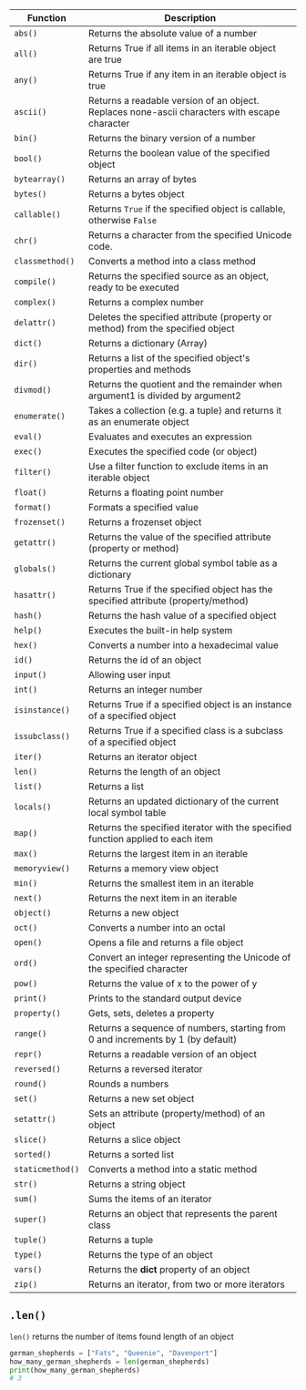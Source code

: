 | Function |	Description |
| -------- | ------------ |
`abs()`|	Returns the absolute value of a number
`all()`	| Returns True if all items in an iterable object are true
`any()` | Returns True if any item in an iterable object is true
`ascii()`	| Returns a readable version of an object. Replaces none-ascii characters with escape character
`bin()` | Returns the binary version of a number
`bool()` | Returns the boolean value of the specified object
`bytearray()` | Returns an array of bytes
`bytes()` | Returns a bytes object
`callable()` | Returns `True` if the specified object is callable, otherwise `False`
`chr()` | Returns a character from the specified Unicode code.
`classmethod()` | Converts a method into a class method
`compile()` | Returns the specified source as an object, ready to be executed
`complex()` | Returns a complex number
`delattr()` | Deletes the specified attribute (property or method) from the specified object
`dict()` | Returns a dictionary (Array)
`dir()` | Returns a list of the specified object's properties and methods
`divmod()` | Returns the quotient and the remainder when argument1 is divided by argument2
`enumerate()` | Takes a collection (e.g. a tuple) and returns it as an enumerate object
`eval()` | Evaluates and executes an expression
`exec()` | Executes the specified code (or object)
`filter()` | Use a filter function to exclude items in an iterable object
`float()` | Returns a floating point number
`format()` | Formats a specified value
`frozenset()` | Returns a frozenset object
`getattr()` | Returns the value of the specified attribute (property or method)
`globals()` | Returns the current global symbol table as a dictionary
`hasattr()` | Returns True if the specified object has the specified attribute (property/method)
`hash()` | Returns the hash value of a specified object
`help()` | Executes the built-in help system
`hex()` | Converts a number into a hexadecimal value
`id()` | Returns the id of an object
`input()` | Allowing user input
`int()` | Returns an integer number
`isinstance()` | Returns True if a specified object is an instance of a specified object
`issubclass()` | Returns True if a specified class is a subclass of a specified object
`iter()` | Returns an iterator object
`len()` |	Returns the length of an object
`list()` | Returns a list
`locals()` | Returns an updated dictionary of the current local symbol table
`map()` | Returns the specified iterator with the specified function applied to each item
`max()` | Returns the largest item in an iterable
`memoryview()` | Returns a memory view object
`min()`	| Returns the smallest item in an iterable
`next()`	| Returns the next item in an iterable
`object()`	| Returns a new object
`oct()` |	Converts a number into an octal
`open()` | Opens a file and returns a file object
`ord()` | Convert an integer representing the Unicode of the specified character
`pow()` | Returns the value of x to the power of y
`print()` | Prints to the standard output device
`property()` | Gets, sets, deletes a property
`range()` | Returns a sequence of numbers, starting from 0 and increments by 1 (by default)
`repr()` | Returns a readable version of an object
`reversed()` | Returns a reversed iterator
`round()` | Rounds a numbers
`set()` | Returns a new set object
`setattr()` | Sets an attribute (property/method) of an object
`slice()` | Returns a slice object
`sorted()` | Returns a sorted list
`staticmethod()` | Converts a method into a static method
`str()` | Returns a string object
`sum()` | Sums the items of an iterator
`super()` | Returns an object that represents the parent class
`tuple()` | Returns a tuple
`type()`	| Returns the type of an object
`vars()` | Returns the __dict__ property of an object
`zip()` | Returns an iterator, from two or more iterators

## `.len()`
`len()` returns the number of items found length of an object

```py
german_shepherds = ["Fats", "Queenie", "Davenport"]
how_many_german_shepherds = len(german_shepherds)
print(how_many_german_shepherds)
# 3
```
